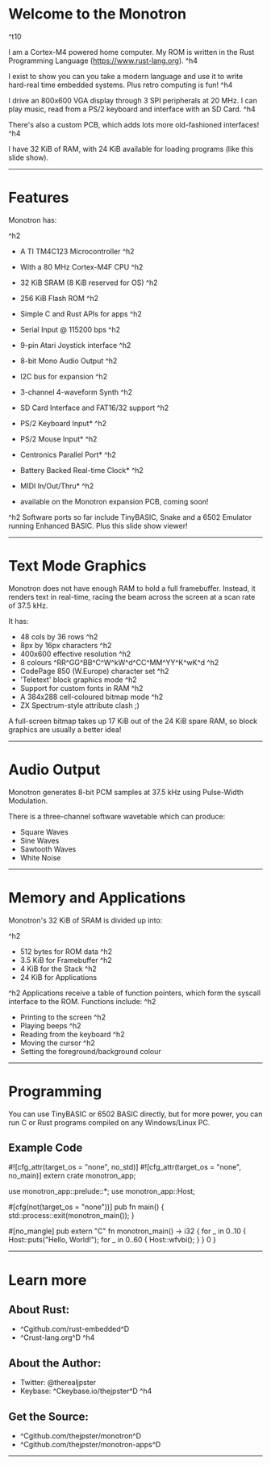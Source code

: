 # Welcome to the Monotron
^t10

I am a Cortex-M4 powered home computer. My ROM
is written in the Rust Programming Language
(https://www.rust-lang.org).
^h4

I exist to show you can you take a modern
language and use it to write hard-real time
embedded systems. Plus retro computing is fun!
^h4

I drive an 800x600 VGA display through 3 SPI
peripherals at 20 MHz. I can play music,
read from a PS/2 keyboard and interface with
an SD Card.
^h4

There's also a custom PCB, which adds lots
more old-fashioned interfaces!
^h4

I have 32 KiB of RAM, with 24 KiB available
for loading programs (like this slide show).

***
# Features

Monotron has:

^h2
* A TI TM4C123 Microcontroller
^h2
* With a 80 MHz Cortex-M4F CPU
^h2
* 32 KiB SRAM (8 KiB reserved for OS)
^h2
* 256 KiB Flash ROM
^h2
* Simple C and Rust APIs for apps
^h2
* Serial Input @ 115200 bps
^h2
* 9-pin Atari Joystick interface
^h2
* 8-bit Mono Audio Output
^h2
* I2C bus for expansion
^h2
* 3-channel 4-waveform Synth
^h2
* SD Card Interface and FAT16/32 support
^h2
* PS/2 Keyboard Input*
^h2
* PS/2 Mouse Input*
^h2
* Centronics Parallel Port*
^h2
* Battery Backed Real-time Clock*
^h2
* MIDI In/Out/Thru*
^h2

 * available on the Monotron expansion PCB,
   coming soon!

^h2
Software ports so far include TinyBASIC, Snake
and a 6502 Emulator running Enhanced BASIC.
Plus this slide show viewer!

***
# Text Mode Graphics

Monotron does not have enough RAM to hold a
full framebuffer. Instead, it renders text
in real-time, racing the beam across the
screen at a scan rate of 37.5 kHz.

It has:

* 48 cols by 36 rows
^h2
* 8px by 16px characters
^h2
* 400x600 effective resolution
^h2
* 8 colours ^RR^GG^BB^C^W^kW^d^CC^MM^YY^K^wK^d
^h2
* CodePage 850 (W.Europe) character set
^h2
* 'Teletext' block graphics mode
^h2
* Support for custom fonts in RAM
^h2
* A 384x288 cell-coloured bitmap mode
^h2
* ZX Spectrum-style attribute clash ;)

A full-screen bitmap takes up 17 KiB out of
the 24 KiB spare RAM, so block graphics are
usually a better idea!

***
# Audio Output

Monotron generates 8-bit PCM samples at
37.5 kHz using Pulse-Width Modulation.

There is a three-channel software wavetable
which can produce:

* Square Waves
* Sine Waves
* Sawtooth Waves
* White Noise

***
# Memory and Applications

Monotron's 32 KiB of SRAM is divided up into:

^h2
* 512 bytes for ROM data
^h2
* 3.5 KiB for Framebuffer
^h2
* 4 KiB for the Stack
^h2
* 24 KiB for Applications

^h2
Applications receive a table of function
pointers, which form the syscall interface to
the ROM. Functions include:
^h2

* Printing to the screen
^h2
* Playing beeps
^h2
* Reading from the keyboard
^h2
* Moving the cursor
^h2
* Setting the foreground/background colour

***
# Programming

You can use TinyBASIC or 6502 BASIC directly,
but for more power, you can run C or Rust
programs compiled on any Windows/Linux PC.

## Example Code

   #![cfg_attr(target_os = "none", no_std)]
   #![cfg_attr(target_os = "none", no_main)]
   extern crate monotron_app;

   use monotron_app::prelude::*;
   use monotron_app::Host;

   #[cfg(not(target_os = "none"))]
   pub fn main() {
       std::process::exit(monotron_main());
   }

   #[no_mangle]
   pub extern "C" fn monotron_main() -> i32 {
      for _ in 0..10 {
         Host::puts("Hello, World!");
         for _ in 0..60 {
            Host::wfvbi();
         }
      }
      0
   }

***
# Learn more

## About Rust:
* ^Cgithub.com/rust-embedded^D
* ^Crust-lang.org^D
^h4

## About the Author:
* Twitter: @therealjpster
* Keybase: ^Ckeybase.io/thejpster^D
^h4

## Get the Source:
* ^Cgithub.com/thejpster/monotron^D
* ^Cgithub.com/thejpster/monotron-apps^D

***
